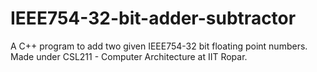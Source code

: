 # IEEE754-32-bit-adder-subtractor
A C++ program to add two given IEEE754-32 bit floating point numbers. Made under CSL211 - Computer Architecture at IIT Ropar.
